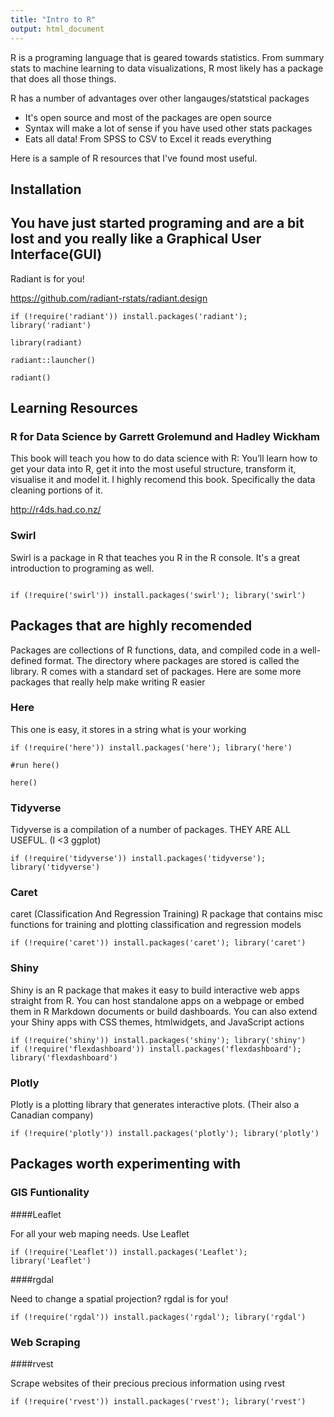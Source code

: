 ```yaml
---
title: "Intro to R"
output: html_document
---
```


R is a programing language that is geared towards statistics. From summary stats to machine learning to data visualizations, R most likely has a package that does all those things. 

R has a number of advantages over other langauges/statstical packages 

- It's open source and most of the packages are open source 
- Syntax will make a lot of sense if you have used other stats packages
- Eats all data! From SPSS to CSV to Excel it reads everything 


Here is a sample of R resources that I've found most useful. 


## Installation  


## You have just started programing and are a bit lost and you really like a Graphical User Interface(GUI)

Radiant is for you! 

https://github.com/radiant-rstats/radiant.design  

```{r}
if (!require('radiant')) install.packages('radiant'); library('radiant')

library(radiant)

radiant::launcher() 

radiant()

```

## Learning Resources 

### R for Data Science by Garrett Grolemund and Hadley Wickham

This book will teach you how to do data science with R: You’ll learn how to get your data into R, get it into the most useful structure, transform it, visualise it and model it. I highly recomend this book. Specifically the data cleaning portions of it. 

http://r4ds.had.co.nz/ 

### Swirl 

Swirl is a package in R that teaches you R in the R console. It's a great introduction to programing as well. 

```{r}

if (!require('swirl')) install.packages('swirl'); library('swirl')

```


## Packages that are highly recomended

Packages are collections of R functions, data, and compiled code in a well-defined format. The directory where packages are stored is called the library. R comes with a standard set of packages. Here are some more packages that really help make writing R easier 

### Here 

This one is easy, it stores in a string what is your working

```{r}
if (!require('here')) install.packages('here'); library('here')

#run here()

here() 

``` 

### Tidyverse 

Tidyverse is a compilation of a number of packages. THEY ARE ALL USEFUL. (I <3 ggplot)

```{r}
if (!require('tidyverse')) install.packages('tidyverse'); library('tidyverse')
```

### Caret 

caret (Classification And Regression Training) R package that contains misc functions for training and plotting classification and regression models

```{r}
if (!require('caret')) install.packages('caret'); library('caret')
```

### Shiny 

Shiny is an R package that makes it easy to build interactive web apps straight from R. You can host standalone apps on a webpage or embed them in R Markdown documents or build dashboards. You can also extend your Shiny apps with CSS themes, htmlwidgets, and JavaScript actions

```{r}
if (!require('shiny')) install.packages('shiny'); library('shiny')
if (!require('flexdashboard')) install.packages('flexdashboard'); library('flexdashboard')

```

### Plotly

Plotly is a plotting library that generates interactive plots. (Their also a Canadian company)

```{r}
if (!require('plotly')) install.packages('plotly'); library('plotly')

```


## Packages worth experimenting with

### GIS Funtionality 

####Leaflet 

For all your web maping needs. Use Leaflet 

```{r}
if (!require('Leaflet')) install.packages('Leaflet'); library('Leaflet')

```

####rgdal 

Need to change a spatial projection? rgdal is for you!

```{r}
if (!require('rgdal')) install.packages('rgdal'); library('rgdal')

```



### Web Scraping 

####rvest 

Scrape websites of their precious precious information using rvest

```{r}
if (!require('rvest')) install.packages('rvest'); library('rvest')

```
